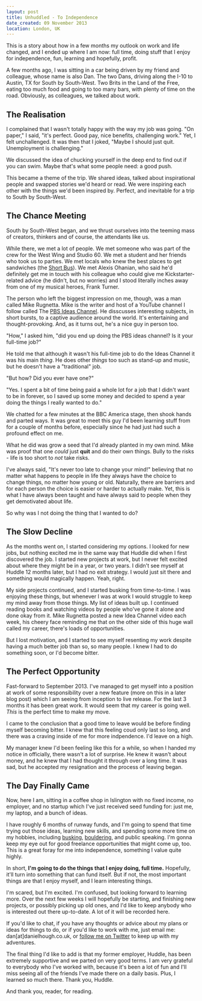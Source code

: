 ```yaml
---
layout: post
title: Unhuddled - To Independence
date_created: 09 November 2013
location: London, UK
---
```


This is a story about how in a few months my outlook on work and life changed, and I ended up where I am now: full time, doing stuff that I enjoy for independence, fun, learning and hopefully, profit.

A few months ago, I was sitting in a car being driven by my friend and colleague, whose name is also Dan. The two Dans, driving along the I-10 to Austin, TX for South by South-West. Two Brits in the Land of the Free, eating too much food and going to too many bars, with plenty of time on the road. Obviously, as colleagues, we talked about work.

## The Realisation

I complained that I wasn't totally happy with the way my job was going. "On paper," I said, "it's perfect. Good pay, nice benefits, challenging work." Yet, I felt unchallenged. It was then that I joked, "Maybe I should just quit. Unemployment is challenging."

We discussed the idea of chucking yourself in the deep end to find out if you can swim. Maybe that's what some people need: a good push.

This became a theme of the trip. We shared ideas, talked about inspirational people and swapped stories we'd heard or read. We were inspiring each other with the things we'd been inspired by. Perfect, and inevitable for a trip to South by South-West.

## The Chance Meeting

South by South-West began, and we thrust ourselves into the teeming mass of creators, thinkers and of course, the attendants like us.

While there, we met a lot of people. We met someone who was part of the crew for the West Wing and Studio 60. We met a student and her friends who took us to parties. We met locals who knew the best places to get sandwiches (the [Short Bus](http://www.yelp.co.uk/biz/short-bus-subs-austin-2)). We met Alexis Ohanian, who said he'd definitely get me in touch with his colleague who could give me Kickstarter-related advice (he didn't, but no worries) and I stood literally inches away from one of my musical heroes, Frank Turner.

The person who left the biggest impression on me, though, was a man called Mike Rugnetta. Mike is the writer and host of a YouTube channel I follow called The [PBS Ideas Channel](http://www.youtube.com/user/pbsideachannel). He disscusses interesting subjects, in short bursts, to a captive audience around the world. It's entertaining and thought-provoking. And, as it turns out, he's a nice guy in person too.

"How," I asked him, "did you end up doing the PBS ideas channel? Is it your full-time job?"

He told me that although it wasn't his full-time job to do the Ideas Channel it was his main *thing*. He does other *things* too such as stand-up and music, but he doesn't have a "traditional" job.

"But how? Did you ever have one?"

"Yes. I spent a bit of time being paid a whole lot for a job that I didn't want to be in forever, so I saved up some money and decided to spend a year doing the things I really wanted to do."

We chatted for a few minutes at the BBC America stage, then shook hands and parted ways. It was great to meet this guy I'd been learning stuff from for a couple of months before, especially since he had just had such a profound effect on me.

What he did was grow a seed that I'd already planted in my own mind. Mike was proof that one *could* just **quit** and do their own things. Bully to the risks - life is too short to *not* take risks.

I've always said, "It's never too late to change your mind!" believing that no matter what happens to people in life they always have the choice to change things, no matter how young or old. Naturally, there are barriers and for each person the choice is easier or harder to actually make. Yet, this is what I have always been taught and have always said to people when they get demotivated about life.

So why was I not doing the thing that I wanted to do?

## The Slow Decline

As the months went on, I started considering my options. I looked for new jobs, but nothing excited me in the same way that Huddle did when I first discovered the job. I started new projects at work, but I never felt excited about where they might be in a year, or two years. I didn't see myself at Huddle 12 months later, but I had no exit strategy. I would just sit there and something would magically happen. Yeah, right.

My side projects continued, and I started busking from time-to-time. I was enjoying these things, but whenever I was at work I would struggle to keep my mind away from those things. My list of ideas built up. I continued reading books and watching videos by people who've gone it alone and done okay from it. Mike Rugnetta posted a new Idea Channel video each week, his cheery face reminding me that on the other side of this huge wall called my career, there's loads of opportunities.

But I lost motivation, and I started to see myself resenting my work despite having a much better job than so, so many people. I knew I had to do something soon, or I'd become bitter.

## The Perfect Opportunity

Fast-forward to September 2013. I've managed to get myself into a position at work of some responsibility over a new feature (more on this in a later blog post) which I am seeing from inception to live release. For the last 3 months it has been great work. It would seem that my career is going well. *This* is the perfect time to make my move.

I came to the conclusion that a good time to leave would be before finding myself becoming bitter. I knew that this feeling coud only last so long, and there was a craving inside of me for more indpendence. I'd leave on a high.

My manager knew I'd been feeling like this for a while, so when I handed my notice in officially, there wasn't a lot of surprise. He knew it wasn't about money, and he knew that I had thought it through over a long time. It was sad, but he accepted my resignation and the process of leaving began.

## The Day Finally Came

Now, here I am, sitting in a coffee shop in Islington with no fixed income, no employer, and no startup which I've just received seed funding for: just me, my laptop, and a bunch of ideas.

I have roughly 6 months of runway funds, and I'm going to spend that time trying out those ideas, learning new skills, and spending some more time on my hobbies, including [busking](https://twitter.com/danplusadd), [bouldering](https://twitter.com/archclimbing), and public speaking. I'm gonna keep my eye out for good freelance opportunities that might come up, too. This is a great foray for me into independence, something I value quite highly.

In short, **I'm going to do the things that I enjoy doing, full time.** Hopefully, it'll turn into something that can fund itself. But if not, the most important things are that I enjoy myself, and I learn interesting things.

I'm scared, but I'm excited. I'm confused, but looking forward to learning more. Over the next few weeks I will hopefully be starting, and finishing new projects, or possibly picking up old ones, and I'd like to keep anybody who is interested out there up-to-date. A lot of it will be recorded here.

If you'd like to chat, if you have any thoughts or advice about my plans or ideas for things to do, or if you'd like to work with me, just email me: dan[at]danielhough.co.uk, or [follow me on Twitter](http://twitter.com/basicallydan) to keep up with my adventures.

The final thing I'd like to add is that my former employer, Huddle, has been extremely supportive and we parted on very good terms. I am very grateful to everybody who I've worked with, because it's been a lot of fun and I'll miss seeing all of the friends I've made there on a daily basis. Plus, I learned so much there. Thank you, Huddle.

And thank you, reader, for reading.
